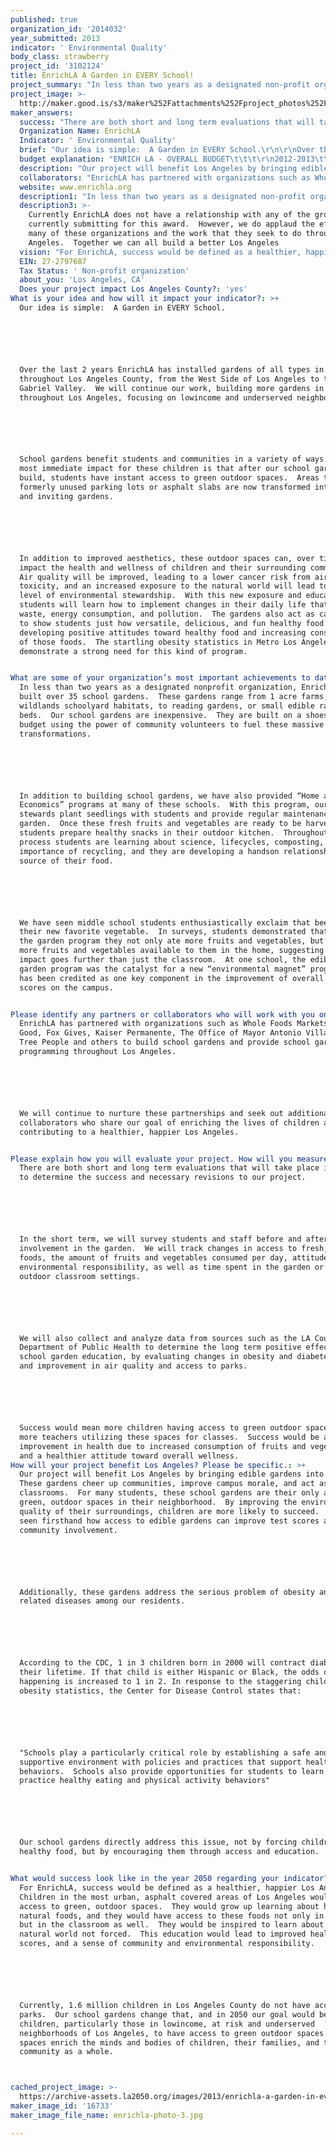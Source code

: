 ```yaml
---
published: true
organization_id: '2014032'
year_submitted: 2013
indicator: ' Environmental Quality'
body_class: strawberry
project_id: '3102124'
title: EnrichLA A Garden in EVERY School!
project_summary: "In less than two years as a designated non-profit organization, EnrichLA has built over 35 school gardens.  These gardens range from 1 acre farms, to wildlands schoolyard habitats, to reading gardens, or small edible raised beds.  Our school gardens are inexpensive.  They are built on a shoe-string budget using the power of community volunteers to fuel these massive transformations.\r\n\r\nIn addition to building school gardens, we have also provided “Home and Garden Economics” programs at many of these schools.  With this program, our garden stewards plant seedlings with students and provide regular maintenance to the garden.  Once these fresh fruits and vegetables are ready to be harvested, students prepare healthy snacks in their outdoor kitchen.  Throughout this process students are learning about science, life-cycles, composting, the importance of recycling, and they are developing a hands-on relationship to the source of their food.  \r\n\r\nWe have seen middle school students enthusiastically exclaim that beets are their new favorite vegetable.  In surveys, students demonstrated that after the garden program they not only ate more fruits and vegetables, but also had more fruits and vegetables available to them in the home, suggesting that the impact goes further than just the classroom.  At one school, the edible school garden program was the catalyst for a new “environmental magnet” program and has been credited as one key component in the improvement of overall test scores on the campus.  \r\n"
project_image: >-
  http://maker.good.is/s3/maker%252Fattachments%252Fproject_photos%252Fimages%252F16733%252Fdisplay%252Fenrichla-photo-3.jpg=c570x385
maker_answers:
  success: "There are both short and long term evaluations that will take place in order to determine the success and necessary revisions to our project.\r\n\r\nIn the short term, we will survey students and staff before and after their involvement in the garden.  We will track changes in access to fresh, healthy foods, the amount of fruits and vegetables consumed per day, attitudes toward environmental responsibility, as well as time spent in the garden or in outdoor classroom settings.\r\n\r\nWe will also collect and analyze data from sources such as the LA County Department of Public Health to determine the long term positive effects of school garden education, by evaluating changes in obesity and diabetes rates, and improvement in air quality and access to parks.\r\n\r\nSuccess would mean more children having access to green outdoor spaces, and more teachers utilizing these spaces for classes.  Success would be an improvement in health due to increased consumption of fruits and vegetables and a healthier attitude toward overall wellness.  "
  Organization Name: EnrichLA
  Indicator: ' Environmental Quality'
  brief: "Our idea is simple:  A Garden in EVERY School.\r\n\r\nOver the last 2 years EnrichLA has installed gardens of all types in schools throughout Los Angeles County, from the West Side of Los Angeles to the San Gabriel Valley.  We will continue our work, building more gardens in schools throughout Los Angeles, focusing on low-income and under-served neighborhoods.\r\n\r\nSchool gardens benefit students and communities in a variety of ways.  The most immediate impact for these children is that after our school garden build, students have instant access to green outdoor spaces.  Areas that were formerly unused parking lots or asphalt slabs are now transformed into lush and inviting gardens.  \r\n\r\nIn addition to improved aesthetics, these outdoor spaces can, over time, impact the health and wellness of children and their surrounding community.  Air quality will be improved, leading to a lower cancer risk from air toxicity, and an increased exposure to the natural world will lead to a higher level of environmental stewardship.  With this new exposure and education, students will learn how to implement changes in their daily life that reduce waste, energy consumption, and pollution.  The gardens also act as catalysts to show students just how versatile, delicious, and fun healthy food can be, developing positive attitudes toward healthy food and increasing consumption of those foods.  The startling obesity statistics in Metro Los Angeles alone demonstrate a strong need for this kind of program.\r\n"
  budget explanation: "ENRICH LA - OVERALL BUDGET\t\t\t\r\n2012-2013\t\t\t\r\nBudget\t $356,700.00 \t\t\r\n\t\t\t\r\nBudget line items (expense)\t\t\t\r\n\t\t\t\r\nNew Garden Construction\t $185,000.00 \t\t\r\nGarden Programming\t $148,700.00 \tHome and garden economics program\t\r\nOperations\t $23,000.00 \tOverhead, insurance, outreach, stipends etc\t\r\n\t\t\t\r\nFunding\t\t\t\r\n\t\t\t\r\nGarden Construction\t $185,000.00 \t\t\r\nLAUSD (School direct funding)\t $76,000.00 \t\t\r\nOther Grants and fundraising\t $31,900.00 \t\t\r\nInternal school fundraising\t $23,000.00 \tpto, friends of groups\t\r\nNeighborhood Councils\t $21,000.00 \tbased on 2011/2012 number\t\r\nFox Gives\t $9,400.00 \tbased on 2011/2012 number\t\r\nPrudential\t $1,500.00 \tbased on 2011/2012 number\t\r\nCity of Los Angeles ( District 13 and Mayor's Office)\t $15,400.00 \tbased on 2011/2012 number\t\r\nPartnership for Los Angeles Schools\t $6,800.00 \tbased on 2011/2012 number\t\r\n\t\t\t\r\n\t\t\t\r\n\t\t\t\r\n\t\t\t\r\nGarden Programming\t $148,700.00 \t\t\r\nLAUSD (School direct funding)\t $74,350.00 \t\t\r\nOther Grants and fundraising\t $47,150.00 \t\t\r\nNeighborhood Councils\t $8,700.00 \tbased in 2011/2012 number\t\r\nKaiser Permanente\t $14,000.00 \t\t\r\nSecond Saturday Dinner Series\t $3,500.00 \t\t\r\nLos Angeles Breakfast Club\t $1,000.00 \tbased in 2011/2012 number\t\r\n\t\t\t\r\n\t\t\t\r\nOperations\t $23,000.00 \t\t\r\nGrants and fundraising\t $23,000.00 \t\t\r\nPrivate donations\t $6,000.00 \tbased in 2011/2012 number\t\r\n\t\t\t\r\n\t\t\t\r\n\t\t\t\r\nNotes:\t\t\t\r\nTomas O'Grady, Executive director does not take a salary\t\t\t\r\n"
  description: "Our project will benefit Los Angeles by bringing edible gardens into schools.  These gardens cheer up communities, improve campus morale, and act as outdoor classrooms.  For many students, these school gardens are their only access to green, outdoor spaces in their neighborhood.  By improving the environmental quality of their surroundings, children are more likely to succeed.  We have seen first-hand how access to edible gardens can improve test scores and community involvement.\r\n\r\nAdditionally, these gardens address the serious problem of obesity and obesity related diseases among our residents.\r\n\r\nAccording to the CDC, 1 in 3 children born in 2000 will contract diabetes in their lifetime. If that child is either Hispanic or Black, the odds of this happening is increased to 1 in 2. In response to the staggering childhood obesity statistics, the Center for Disease Control states that:\r\n\r\n\"Schools play a particularly critical role by establishing a safe and supportive environment with policies and practices that support healthy behaviors.  Schools also provide opportunities for students to learn about and practice healthy eating and physical activity behaviors\"\r\n\r\nOur school gardens directly address this issue, not by forcing children to eat healthy food, but by encouraging them through access and education.\r\n"
  collaborators: "EnrichLA has partnered with organizations such as Whole Foods Markets, Gay for Good, Fox Gives, Kaiser Permanente, The Office of Mayor Antonio Villaraigosa, Tree People and others to build school gardens and provide school garden programming throughout Los Angeles.  \r\n\r\nWe will continue to nurture these partnerships and seek out additional collaborators who share our goal of enriching the lives of children and contributing to a healthier, happier Los Angeles.\r\n"
  website: www.enrichla.org
  description1: "In less than two years as a designated non-profit organization, EnrichLA has built over 35 school gardens.  These gardens range from 1 acre farms, to wildlands schoolyard habitats, to reading gardens, or small edible raised beds.  Our school gardens are inexpensive.  They are built on a shoe-string budget using the power of community volunteers to fuel these massive transformations.\r\n\r\nIn addition to building school gardens, we have also provided “Home and Garden Economics” programs at many of these schools.  With this program, our garden stewards plant seedlings with students and provide regular maintenance to the garden.  Once these fresh fruits and vegetables are ready to be harvested, students prepare healthy snacks in their outdoor kitchen.  Throughout this process students are learning about science, life-cycles, composting, the importance of recycling, and they are developing a hands-on relationship to the source of their food.  \r\n\r\nWe have seen middle school students enthusiastically exclaim that beets are their new favorite vegetable.  In surveys, students demonstrated that after the garden program they not only ate more fruits and vegetables, but also had more fruits and vegetables available to them in the home, suggesting that the impact goes further than just the classroom.  At one school, the edible school garden program was the catalyst for a new “environmental magnet” program and has been credited as one key component in the improvement of overall test scores on the campus.  \r\n"
  description3: >-
    Currently EnrichLA does not have a relationship with any of the groups
    currently submitting for this award.  However, we do applaud the efforts of
    many of these organizations and the work that they seek to do throughout Los
    Angeles.  Together we can all build a better Los Angeles
  vision: "For EnrichLA, success would be defined as a healthier, happier Los Angeles.  Children in the most urban, asphalt covered areas of Los Angeles would have access to green, outdoor spaces.  They would grow up learning about healthy, natural foods, and they would have access to these foods not only in the home, but in the classroom as well.  They would be inspired to learn about the natural world- not forced.  This education would lead to improved health, test scores, and a sense of community and environmental responsibility. \r\n\r\nCurrently, 1.6 million children in Los Angeles County do not have access to parks.  Our school gardens change that, and in 2050 our goal would be for all children, particularly those in low-income, at risk and under-served neighborhoods of Los Angeles, to have access to green outdoor spaces.  These spaces enrich the minds and bodies of children, their families, and the community as a whole.\r\n"
  EIN: 27-2797687
  Tax Status: ' Non-profit organization'
  about_you: 'Los Angeles, CA'
  Does your project impact Los Angeles County?: 'yes'
What is your idea and how will it impact your indicator?: >+
  Our idea is simple:  A Garden in EVERY School.






  Over the last 2 years EnrichLA has installed gardens of all types in schools
  throughout Los Angeles County, from the West Side of Los Angeles to the San
  Gabriel Valley.  We will continue our work, building more gardens in schools
  throughout Los Angeles, focusing on lowincome and underserved neighborhoods.






  School gardens benefit students and communities in a variety of ways.  The
  most immediate impact for these children is that after our school garden
  build, students have instant access to green outdoor spaces.  Areas that were
  formerly unused parking lots or asphalt slabs are now transformed into lush
  and inviting gardens.  






  In addition to improved aesthetics, these outdoor spaces can, over time,
  impact the health and wellness of children and their surrounding community. 
  Air quality will be improved, leading to a lower cancer risk from air
  toxicity, and an increased exposure to the natural world will lead to a higher
  level of environmental stewardship.  With this new exposure and education,
  students will learn how to implement changes in their daily life that reduce
  waste, energy consumption, and pollution.  The gardens also act as catalysts
  to show students just how versatile, delicious, and fun healthy food can be,
  developing positive attitudes toward healthy food and increasing consumption
  of those foods.  The startling obesity statistics in Metro Los Angeles alone
  demonstrate a strong need for this kind of program.


What are some of your organization’s most important achievements to date?: >+
  In less than two years as a designated nonprofit organization, EnrichLA has
  built over 35 school gardens.  These gardens range from 1 acre farms, to
  wildlands schoolyard habitats, to reading gardens, or small edible raised
  beds.  Our school gardens are inexpensive.  They are built on a shoestring
  budget using the power of community volunteers to fuel these massive
  transformations.






  In addition to building school gardens, we have also provided “Home and Garden
  Economics” programs at many of these schools.  With this program, our garden
  stewards plant seedlings with students and provide regular maintenance to the
  garden.  Once these fresh fruits and vegetables are ready to be harvested,
  students prepare healthy snacks in their outdoor kitchen.  Throughout this
  process students are learning about science, lifecycles, composting, the
  importance of recycling, and they are developing a handson relationship to the
  source of their food.  






  We have seen middle school students enthusiastically exclaim that beets are
  their new favorite vegetable.  In surveys, students demonstrated that after
  the garden program they not only ate more fruits and vegetables, but also had
  more fruits and vegetables available to them in the home, suggesting that the
  impact goes further than just the classroom.  At one school, the edible school
  garden program was the catalyst for a new “environmental magnet” program and
  has been credited as one key component in the improvement of overall test
  scores on the campus.  


Please identify any partners or collaborators who will work with you on this project.: >+
  EnrichLA has partnered with organizations such as Whole Foods Markets, Gay for
  Good, Fox Gives, Kaiser Permanente, The Office of Mayor Antonio Villaraigosa,
  Tree People and others to build school gardens and provide school garden
  programming throughout Los Angeles.  






  We will continue to nurture these partnerships and seek out additional
  collaborators who share our goal of enriching the lives of children and
  contributing to a healthier, happier Los Angeles.


Please explain how you will evaluate your project. How will you measure success?: >-
  There are both short and long term evaluations that will take place in order
  to determine the success and necessary revisions to our project.






  In the short term, we will survey students and staff before and after their
  involvement in the garden.  We will track changes in access to fresh, healthy
  foods, the amount of fruits and vegetables consumed per day, attitudes toward
  environmental responsibility, as well as time spent in the garden or in
  outdoor classroom settings.






  We will also collect and analyze data from sources such as the LA County
  Department of Public Health to determine the long term positive effects of
  school garden education, by evaluating changes in obesity and diabetes rates,
  and improvement in air quality and access to parks.






  Success would mean more children having access to green outdoor spaces, and
  more teachers utilizing these spaces for classes.  Success would be an
  improvement in health due to increased consumption of fruits and vegetables
  and a healthier attitude toward overall wellness.  
How will your project benefit Los Angeles? Please be specific.: >+
  Our project will benefit Los Angeles by bringing edible gardens into schools. 
  These gardens cheer up communities, improve campus morale, and act as outdoor
  classrooms.  For many students, these school gardens are their only access to
  green, outdoor spaces in their neighborhood.  By improving the environmental
  quality of their surroundings, children are more likely to succeed.  We have
  seen firsthand how access to edible gardens can improve test scores and
  community involvement.






  Additionally, these gardens address the serious problem of obesity and obesity
  related diseases among our residents.






  According to the CDC, 1 in 3 children born in 2000 will contract diabetes in
  their lifetime. If that child is either Hispanic or Black, the odds of this
  happening is increased to 1 in 2. In response to the staggering childhood
  obesity statistics, the Center for Disease Control states that:






  "Schools play a particularly critical role by establishing a safe and
  supportive environment with policies and practices that support healthy
  behaviors.  Schools also provide opportunities for students to learn about and
  practice healthy eating and physical activity behaviors"






  Our school gardens directly address this issue, not by forcing children to eat
  healthy food, but by encouraging them through access and education.


What would success look like in the year 2050 regarding your indicator?: >+
  For EnrichLA, success would be defined as a healthier, happier Los Angeles. 
  Children in the most urban, asphalt covered areas of Los Angeles would have
  access to green, outdoor spaces.  They would grow up learning about healthy,
  natural foods, and they would have access to these foods not only in the home,
  but in the classroom as well.  They would be inspired to learn about the
  natural world not forced.  This education would lead to improved health, test
  scores, and a sense of community and environmental responsibility. 






  Currently, 1.6 million children in Los Angeles County do not have access to
  parks.  Our school gardens change that, and in 2050 our goal would be for all
  children, particularly those in lowincome, at risk and underserved
  neighborhoods of Los Angeles, to have access to green outdoor spaces.  These
  spaces enrich the minds and bodies of children, their families, and the
  community as a whole.



cached_project_image: >-
  https://archive-assets.la2050.org/images/2013/enrichla-a-garden-in-every-school/maker.good.is/s3/maker%252Fattachments%252Fproject_photos%252Fimages%252F16733%252Fdisplay%252Fenrichla-photo-3.jpg=c570x385.jpg
maker_image_id: '16733'
maker_image_file_name: enrichla-photo-3.jpg

---
```

